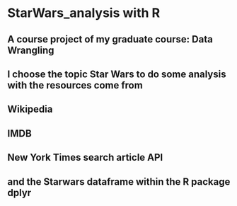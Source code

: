 # StarWars_analysis with R

## A course project of my graduate course: Data Wrangling
## I choose the topic Star Wars to do some analysis with the resources come from
## Wikipedia
## IMDB
## New York Times search article API
## and the Starwars dataframe within the R package dplyr

